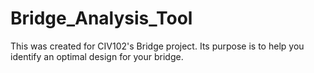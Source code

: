 # Bridge_Analysis_Tool
This was created for CIV102's Bridge project.
Its purpose is to help you identify an optimal design for your bridge.

